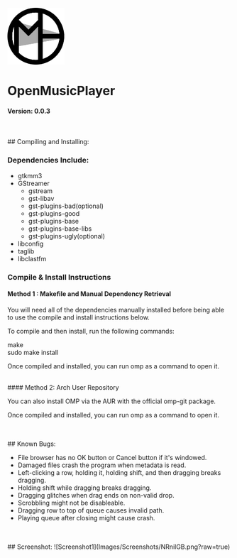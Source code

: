 ![Logo](/Images/OMP_Icon_128.png?raw=true)
# OpenMusicPlayer
#### Version: 0.0.3





<br />
<br />
## Compiling and Installing:

### Dependencies Include:

  - gtkmm3
  - GStreamer
     - gstream
     - gst-libav
     - gst-plugins-bad(optional)
     - gst-plugins-good
     - gst-plugins-base
     - gst-plugins-base-libs
     - gst-plugins-ugly(optional)
  - libconfig
  - taglib
  - libclastfm 



### Compile & Install Instructions

#### Method 1 : Makefile and Manual Dependency Retrieval

  You will need all of the dependencies manually installed before being able to
  use the compile and install instructions below.


  To compile and then install, run the following commands:<br />


  make<br />
  sudo make install<br />


  Once compiled and installed, you can run omp as a command to open it.



<br />
#### Method 2: Arch User Repository


  You can also install OMP via the AUR with the official omp-git package.


  Once compiled and installed, you can run omp as a command to open it.





<br />
<br />
## Known Bugs:

  - File browser has no OK button or Cancel button if it's windowed.
  - Damaged files crash the program when metadata is read.
  - Left-clicking a row, holding it, holding shift, and then dragging breaks
    dragging.
  - Holding shift while dragging breaks dragging.
  - Dragging glitches when drag ends on non-valid drop.
  - Scrobbling might not be disableable.
  - Dragging row to top of queue causes invalid path.
  - Playing queue after closing might cause crash.





<br />
<br />
## Screenshot:
![Screenshot1](Images/Screenshots/NRnilGB.png?raw=true)
